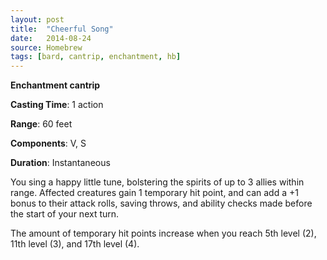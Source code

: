 ```yaml
---
layout: post
title:  "Cheerful Song"
date:   2014-08-24
source: Homebrew
tags: [bard, cantrip, enchantment, hb]
---
```


**Enchantment cantrip**

**Casting Time**: 1 action

**Range**: 60 feet

**Components**: V, S

**Duration**: Instantaneous

You sing a happy little tune, bolstering the spirits of up to 3 allies within range. Affected creatures gain 1 temporary hit point, and can add a +1 bonus to their attack rolls, saving throws, and ability checks made before the start of your next turn.

The amount of temporary hit points increase when you reach 5th level (2), 11th level (3), and 17th level (4).

